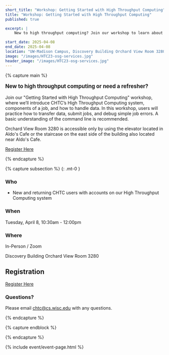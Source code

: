 ```yaml
---
short_title: "Workshop: Getting Started with High Throughput Computing"
title: "Workshop: Getting Started with High Throughput Computing"
published: true

excerpt: |
    New to high throughput computing? Join our workshop to learn about submitting jobs and handling data on CHTC's High Throughput Computing system!

start_date: 2025-04-08
end_date: 2025-04-08
location: "UW-Madison Campus, Discovery Building Orchard View Room 3280 and Virtually"
image: "/images/HTC23-osg-services.jpg"
header_image: "/images/HTC23-osg-services.jpg"
---
```


{% capture main %}

<p style="font-size: larger; font-weight: bold;">New to high throughput computing or need a refresher? </p>


Join our "Getting Started with High Throughput Computing" workshop, where we’ll introduce CHTC’s High Throughput Computing system, components of a job, and how to handle data. In this workshop, users will practice how to transfer data, submit jobs, and debug simple job errors. A basic understanding of the command line is recommended.

Orchard View Room 3280 is accessible only by using the elevator located in Aldo's Cafe or the staircase on the east side of the building also located near Aldo's Cafe.

[Register Here](https://docs.google.com/forms/d/e/1FAIpQLSe75nqvfTkrUea3iiTU8VFrEYPUSRy78X0t8-_XqjafhQOEIQ/viewform)

{% endcapture %}

{% capture subsection %}
{: .mt-0 }

### Who

* New and returning CHTC users with accounts on our High Throughput Computing system

### When

Tuesday, April 8, 10:30am - 12:00pm

### Where

In-Person / Zoom

Discovery Building Orchard View Room 3280

## Registration

[Register Here](https://docs.google.com/forms/d/e/1FAIpQLSe75nqvfTkrUea3iiTU8VFrEYPUSRy78X0t8-_XqjafhQOEIQ/viewform)

### Questions?

Please email <chtc@cs.wisc.edu> with any questions.

{% endcapture %}

{% capture endblock %}


{% endcapture %}

{% include event/event-page.html %}
